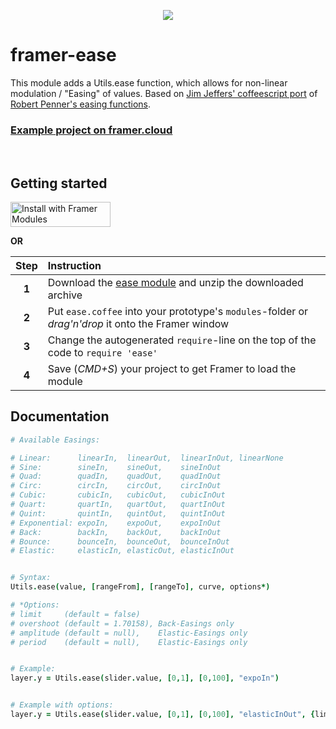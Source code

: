 
<p align="center"><img src="https://media.giphy.com/media/3ohhwHGaYG9bGRfIyY/giphy.gif"></p>

# framer-ease

This module adds a Utils.ease function, which allows for non-linear modulation / "Easing" of values. Based on [Jim Jeffers' coffeescript port](https://github.com/jimjeffers/Easie) of [Robert Penner's easing functions](http://robertpenner.com/easing/).
<br />

### [Example project on framer.cloud](https://framer.cloud/tmLXp/)


<br />

## Getting started

<a href='https://open.framermodules.com/ease'>
    <img alt='Install with Framer Modules'
    src='https://www.framermodules.com/assets/badge@2x.png' width='160' height='40' /></a>

<strong>OR</strong>

| Step  | Instruction                                                                                           |
| :---: | :---                                                                                                  |
| **1** | Download the [ease module](https://github.com/marckrenn/framer-ease/archive/master.zip) and unzip the downloaded archive |
| **2** | Put `ease.coffee` into your prototype's `modules`-folder or *drag'n'drop* it onto the Framer window   |
| **3** | Change the autogenerated `require`-line on the top of the code to `require 'ease'`                    |
| **4** | Save (*CMD+S*) your project to get Framer to load the module                                          |


## Documentation

```coffee
# Available Easings:

# Linear:      linearIn,  linearOut,  linearInOut, linearNone
# Sine:        sineIn,    sineOut,    sineInOut
# Quad:        quadIn,    quadOut,    quadInOut
# Circ:        circIn,    circOut,    circInOut
# Cubic:       cubicIn,   cubicOut,   cubicInOut
# Quart:       quartIn,   quartOut,   quartInOut
# Quint:       quintIn,   quintOut,   quintInOut
# Exponential: expoIn,    expoOut,    expoInOut
# Back:        backIn,    backOut,    backInOut
# Bounce:      bounceIn,  bounceOut,  bounceInOut
# Elastic:     elasticIn, elasticOut, elasticInOut


# Syntax:
Utils.ease(value, [rangeFrom], [rangeTo], curve, options*)

# *Options:
# limit     (default = false)
# overshoot (default = 1.70158), Back-Easings only
# amplitude (default = null),    Elastic-Easings only
# period    (default = null),    Elastic-Easings only


# Example:
layer.y = Utils.ease(slider.value, [0,1], [0,100], "expoIn")


# Example with options:
layer.y = Utils.ease(slider.value, [0,1], [0,100], "elasticInOut", {limit: true, amplitude: 2, period: 0})

```


<br />

